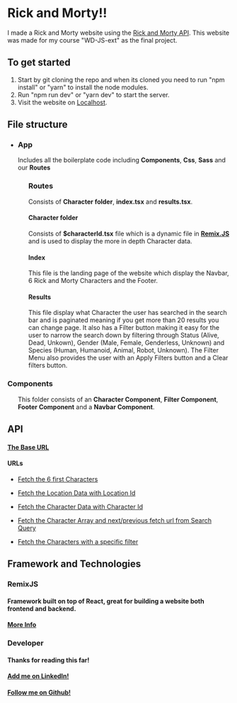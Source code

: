 # Rick and Morty!!

I made a Rick and Morty website using the [Rick and Morty API](https://rickandmortyapi.com).
This website was made for my course "WD-JS-ext" as the final project.

## To get started

1. Start by git cloning the repo and when its cloned you need to run "npm install" or "yarn" to install the node modules.
2. Run "npm run dev" or "yarn dev" to start the server.
3. Visit the website on [Localhost](http://localhost:3000/).

## File structure

<ul>
  
  <li>
    
### App
    
   Includes all the boilerplate code including **Components**, **Css**, **Sass** and our **Routes**
   
  <ul>
      
### Routes
   Consists of **Character folder**, **index.tsx** and **results.tsx**.
#### Character folder 
   Consists of **$characterId.tsx** file which is a dynamic file in **[Remix.JS](https://remix.run/)** and is used to display the more in depth Character data.
#### Index
   This file is the landing page of the website which display the Navbar, 6 Rick and Morty Characters and the Footer.
#### Results
   This file display what Character the user has searched in the search bar and is paginated meaning if you get more than 20 results you can change page.
   It also has a Filter button making it easy for the user to narrow the search down by filtering through Status (Alive, Dead, Unkown), Gender (Male, Female, Genderless, Unknown) and Species (Human, Humanoid, Animal, Robot, Unknown).
   The Filter Menu also provides the user with an Apply Filters button and a Clear filters button.
    
   </ul> 
    
</ul>

### Components

<ul>

This folder consists of an **Character Component**, **Filter Component**, **Footer Component** and a **Navbar Component**.
  
</ul> 

## API

#### [The Base URL](https://rickandmortyapi.com/api) 

#### URLs

<ul>
  
  <li>
    
  [Fetch the 6 first Characters](https://rickandmortyapi.com/api/character/[1,2,3,4,5,6])
  
  </li> 
   
  <li>
    
  [Fetch the Location Data with Location Id](https://rickandmortyapi.com/api/location/)
    
  </li> 
  
  <li>
    
  [Fetch the Character Data with Character Id](https://rickandmortyapi.com/api/character/)
    
  </li> 
  
  <li>
    
  [Fetch the Character Array and next/previous fetch url from Search Query](https://rickandmortyapi.com/api/character/?name=)
    
  </li>
  
  <li>
    
  [Fetch the Characters with a specific filter](https://rickandmortyapi.com/api/character/?status=)
    
  </li>
  
</ul> 

## Framework and Technologies

### RemixJS
#### Framework built on top of React, great for building a website both frontend and backend.
#### [More Info](https://remix.run/)

### Developer
#### Thanks for reading this far!
#### [**Add me on LinkedIn!**](https://www.linkedin.com/in/adam-kindberg/)
#### [**Follow me on Github!**](https://github.com/WeeWee)
